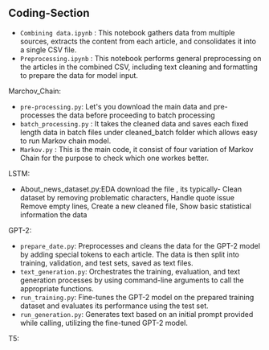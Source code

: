 ## Coding-Section

- `Combining data.ipynb` : This notebook gathers data from multiple sources, extracts the content from each article, and consolidates it into a single CSV file.
- `Preprocessing.ipynb` : This notebook performs general preprocessing on the articles in the combined CSV, including text cleaning and formatting to prepare the data for model input.

Marchov_Chain:

- `pre-processing.py`: Let's you download the main data and pre-processes the data before proceeding to batch processing
- `batch_processing.py` : It takes the cleaned data and saves each fixed length data in batch files under cleaned_batch folder which allows easy to run Markov chain model.
- `Markov.py` : This is the main code, it consist of four variation of Markov Chain for the purpose to check which one workes better.

LSTM:

- About_news_dataset.py:EDA  download the file , its typically- Clean dataset by removing problematic characters, Handle quote issue Remove empty lines, Create a new cleaned file, Show basic statistical information the data

GPT-2:

- `prepare_date.py`: Preprocesses and cleans the data for the GPT-2 model by adding special tokens to each article. The data is then split into training, validation, and test sets, saved as text files.
- `text_generation.py`: Orchestrates the training, evaluation, and text generation processes by using command-line arguments to call the appropriate functions.
- `run_training.py`: Fine-tunes the GPT-2 model on the prepared training dataset and evaluates its performance using the test set.
- `run_generation.py`: Generates text based on an initial prompt provided while calling, utilizing the fine-tuned GPT-2 model.

T5:
